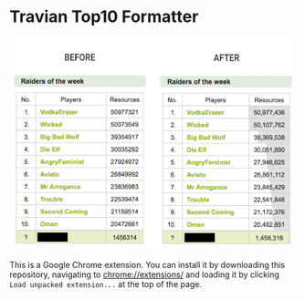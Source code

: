 # Travian Top10 Formatter

![screenshot](.github/before_after.png)

This is a Google Chrome extension. You can install it by downloading this repository, navigating to [chrome://extensions/](chrome://extensions/) and loading it by clicking `Load unpacked extension...` at the top of the page.

